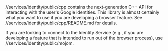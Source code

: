 //services/identity/public/cpp contains the next-generation C++ API for
interacting with the user's Google identities. This library is almost certainly
what you want to use if you are developing a browser feature. See
//services/identity/public/cpp/README.md for details.

If you are looking to connect to the Identity Service (e.g., if you are
developing a feature that is intended to run out of the browser process), use
//services/identity/public/mojom.
